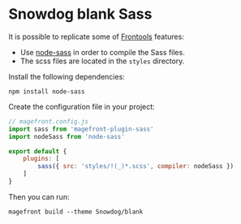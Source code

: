 # Snowdog blank Sass

It is possible to replicate some of [Frontools](https://github.com/SnowdogApps/magento2-frontools) features:

- Use [node-sass](https://github.com/SnowdogApps/magento2-frontools#sass-compilerjson-structure) in order to compile the Sass files.
- The scss files are located in the `styles` directory.

Install the following dependencies:

    npm install node-sass

Create the configuration file in your project:

```js
// magefront.config.js
import sass from 'magefront-plugin-sass'
import nodeSass from 'node-sass'

export default {
    plugins: [
        sass({ src: 'styles/!(_)*.scss', compiler: nodeSass })
    ]
}
```

Then you can run:

    magefront build --theme Snowdog/blank
